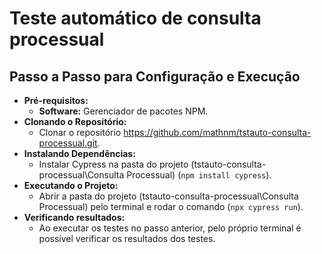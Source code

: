 # Teste automático de consulta processual

## Passo a Passo para Configuração e Execução
* **Pré-requisitos:**
    * **Software:** Gerenciador de pacotes NPM.
* **Clonando o Repositório:**
    * Clonar o repositório https://github.com/mathnm/tstauto-consulta-processual.git.
* **Instalando Dependências:**
    * Instalar Cypress na pasta do projeto (tstauto-consulta-processual\Consulta Processual) (`npm install cypress`).
* **Executando o Projeto:**
    * Abrir a pasta do projeto (tstauto-consulta-processual\Consulta Processual) pelo terminal e rodar o comando (`npx cypress run`).
* **Verificando resultados:**
    * Ao executar os testes no passo anterior, pelo próprio terminal é possível verificar os resultados dos testes.
